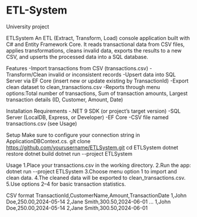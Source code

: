 # ETL-System
University project

ETLSystem
An ETL (Extract, Transform, Load) console application built with C# and Entity Framework Core.
It reads transactional data from CSV files, applies transformations, cleans invalid data, exports the results to a new CSV, and upserts the processed data into a SQL database.

Features
-Import transactions from CSV (transactions.csv)
-Transform/Clean invalid or inconsistent records
-Upsert data into SQL Server via EF Core (insert new or update existing by TransactionId)
-Export clean dataset to clean_transactions.csv
-Reports through menu options:Total number of transactions, Sum of transaction amounts, Largest transaction details (ID, Customer, Amount, Date)

Installation
Requirements
-.NET 9 SDK (or project’s target version)
-SQL Server (LocalDB, Express, or Developer)
-EF Core
-CSV file named transactions.csv (see Usage)

Setup
Make sure to configure your connection string in ApplicationDBContext.cs.
git clone https://github.com/yourusername/ETLSystem.git
cd ETLSystem
dotnet restore
dotnet build
dotnet run --project ETLSystem

Usage
1.Place your transactions.csv in the working directory.
2.Run the app:
dotnet run --project ETLSystem
3.Choose menu option 1 to import and clean data.
4.The cleaned data will be exported to clean_transactions.csv.
5.Use options 2–4 for basic transaction statistics.

CSV format
TransactionId,CustomerName,Amount,TransactionDate
1,John Doe,250.00,2024-05-14
2,Jane Smith,300.50,2024-06-01
...
1,John Doe,250.00,2024-05-14
2,Jane Smith,300.50,2024-06-01
